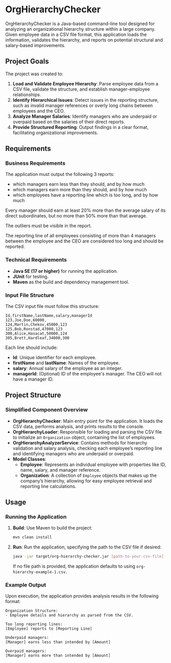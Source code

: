 # OrgHierarchyChecker

OrgHierarchyChecker is a Java-based command-line tool designed for analyzing an organizational
hierarchy structure within a large company. Given employee data in a CSV file format, this
application loads the information, validates the hierarchy, and reports on potential structural and
salary-based improvements.

## Project Goals

The project was created to:

1. **Load and Validate Employee Hierarchy**: Parse employee data from a CSV file, validate the
   structure, and establish manager-employee relationships.
2. **Identify Hierarchical Issues**: Detect issues in the reporting structure, such as invalid
   manager references or overly long chains between employees and the CEO.
3. **Analyze Manager Salaries**: Identify managers who are underpaid or overpaid based on the
   salaries of their direct reports.
4. **Provide Structured Reporting**: Output findings in a clear format, facilitating organizational
   improvements.

## Requirements

### Business Requirements

The application must output the following 3 reports:

- which managers earn less than they should, and by how much
- which managers earn more than they should, and by how much
- which employees have a reporting line which is too long, and by how much

Every manager should earn at least 20% more than the average salary of its direct subordinates, but
no more than 50% more than that average.

The outliers must be visible in the report.

The reporting line of all employees consisting of more than 4 managers between the employee and the
CEO are considered too long and should be reported.

### Technical Requirements

- **Java SE (17 or higher)** for running the application.
- **JUnit** for testing.
- **Maven** as the build and dependency management tool.

### Input File Structure

The CSV input file must follow this structure:

```csv
Id,firstName,lastName,salary,managerId
123,Joe,Doe,60000,
124,Martin,Chekov,45000,123
125,Bob,Ronstad,47000,123
300,Alice,Hasacat,50000,124
305,Brett,Hardleaf,34000,300
```

Each line should include:

- **Id**: Unique identifier for each employee.
- **firstName** and **lastName**: Names of the employee.
- **salary**: Annual salary of the employee as an integer.
- **managerId**: (Optional) ID of the employee's manager. The CEO will not have a manager ID.

## Project Structure

### Simplified Component Overview

- **OrgHierarchyChecker**: Main entry point for the application. It loads the CSV data, performs
  analysis, and prints results to the console.
- **OrgHierarchyLoader**: Responsible for loading and parsing the CSV file to initialize
  an `Organization` object, containing the list of employees.
- **OrgHierarchyAnalyzerService**: Contains methods for hierarchy validation and salary analysis,
  checking each employee’s reporting line and identifying managers who are underpaid or overpaid.
- **Model Classes**:
    - **Employee**: Represents an individual employee with properties like ID, name, salary, and
      manager reference.
    - **Organization**: A collection of `Employee` objects that makes up the company’s hierarchy,
      allowing for easy employee retrieval and reporting line calculations.

## Usage

### Running the Application

1. **Build**: Use Maven to build the project:
   ```bash
   mvn clean install
   ```
2. **Run**: Run the application, specifying the path to the CSV file if desired:
   ```bash
   java -jar target/org-hierarchy-checker.jar [path-to-your-csv-file]
   ```
   If no file path is provided, the application defaults to using `org-hierarchy-example-1.csv`.

### Example Output

Upon execution, the application provides analysis results in the following format:

```
Organization Structure:
- Employee details and hierarchy as parsed from the CSV.

Too long reporting lines:  
[Employee] reports to [Reporting Line]

Underpaid managers:  
[Manager] earns less than intended by [Amount]

Overpaid managers:  
[Manager] earns more than intended by [Amount]
```
